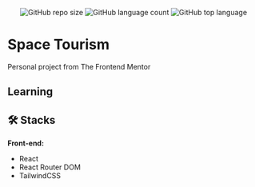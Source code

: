 
<div align="center">

 <!-- :uk: [English version](/Readme/README-en.md) / [Pt-BR version](../README.md) -->
 

  ![GitHub repo size](https://img.shields.io/github/repo-size/felpfsf/mission-space-explorers) ![GitHub language count](https://img.shields.io/github/languages/count/felpfsf/mission-space-explorers) ![GitHub top language](https://img.shields.io/github/languages/top/felpfsf/mission-space-explorers)

</div>

# Space Tourism
Personal project from The Frontend Mentor 

## Learning

## 🛠 Stacks

**Front-end:**

- React
- React Router DOM
- TailwindCSS